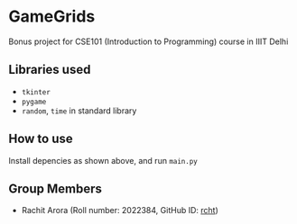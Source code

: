 # GameGrids

Bonus project for CSE101 (Introduction to Programming) course in IIIT Delhi

## Libraries used

- `tkinter`
- `pygame`
- `random`, `time` in standard library

## How to use

Install depencies as shown above, and run `main.py`

## Group Members 

- Rachit Arora (Roll number: 2022384, GitHub ID: [rcht](https://github.com/rcht)) 
